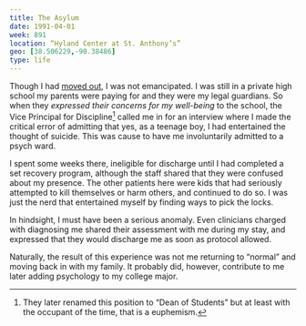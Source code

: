 ```yaml
---
title: The Asylum
date: 1991-04-01
week: 891
location: “Hyland Center at St. Anthony’s”
geo: [38.506229,-90.38486]
type: life
---
```


Though I had [moved out](/history/events/1991-left-home/), I was not emancipated. I was still in a private high school my parents were paying for and they were my legal guardians. So when they _expressed their concerns for my well-being_ to the school, the Vice Principal for Discipline[^zinselmeyer] called me in for an interview where I made the critical error of admitting that yes, as a teenage boy, I had entertained the thought of suicide. This was cause to have me involuntarily admitted to a psych ward.

[^zinselmeyer]: They later renamed this position to “Dean of Students” but at least with the occupant of the time, that is a euphemism.

I spent some weeks there, ineligible for discharge until I had completed a set recovery program, although the staff shared that they were confused about my presence. The other patients here were kids that had seriously attempted to kill themselves or harm others, and continued to do so. I was just the nerd that entertained myself by finding ways to pick the locks.

In hindsight, I must have been a serious anomaly. Even clinicians charged with diagnosing me shared their assessment with me during my stay, and expressed that they would discharge me as soon as protocol allowed.

Naturally, the result of this experience was not me returning to “normal” and moving back in with my family. It probably did, however, contribute to me later adding psychology to my college major.
